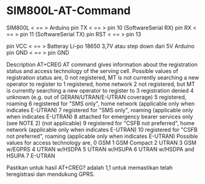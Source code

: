 # SIM800L-AT-Command
SIM800L   < == > Arduino
pin TX	  < == > pin 10 (SoftwareSerial RX)
pin RX	  < == > pin 11 (SoftwareSerial TX)
pin RST   < == > pin 13
 
pin VCC   < == > Batteray Li-po 18650 3,7V atau step down dari 5V Arduino
pin GND   < == > pin GND 

Description
AT+CREG AT command gives information about the registration status and access technology of the serving cell.
Possible values of registration status are,
0 not registered, MT is not currently searching a new operator to register to
1 registered, home network
2 not registered, but MT is currently searching a new operator to register to
3 registration denied
4 unknown (e.g. out of GERAN/UTRAN/E-UTRAN coverage)
5 registered, roaming
6 registered for "SMS only", home network (applicable only when indicates E-UTRAN)
7 registered for "SMS only", roaming (applicable only when indicates E-UTRAN)
8 attached for emergency bearer services only (see NOTE 2) (not applicable)
9 registered for "CSFB not preferred", home network (applicable only when indicates E-UTRAN)
10 registered for "CSFB not preferred", roaming (applicable only when indicates E-UTRAN)
Possible values for access technology are,
0 GSM
1 GSM Compact
2 UTRAN
3 GSM w/EGPRS
4 UTRAN w/HSDPA
5 UTRAN w/HSUPA
6 UTRAN w/HSDPA and HSUPA
7 E-UTRAN
 
Pastikan untuk hasil AT+CREG? adalah 1,1 untuk memastikan telah teregistrasi dan mendukung GPRS.
